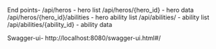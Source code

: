 End points-
/api/heros - hero list
/api/heros/{hero_id} - hero data
/api/heros/{hero_id}/abilities - hero ability list
/api/abilities/ - ability list
/api/abilities/{ability_id} - ability data

Swagger-ui- http://localhost:8080/swagger-ui.html#/
